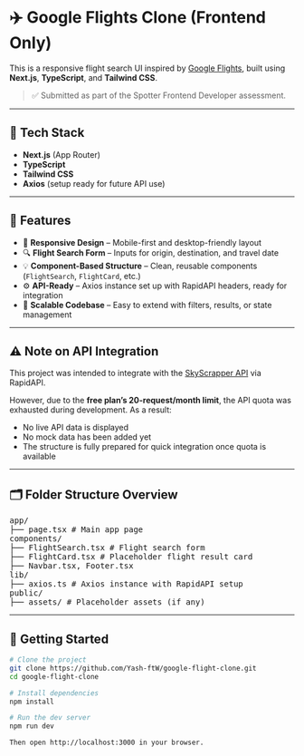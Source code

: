 # ✈️ Google Flights Clone (Frontend Only)

This is a responsive flight search UI inspired by [Google Flights](https://www.google.com/flights), built using **Next.js**, **TypeScript**, and **Tailwind CSS**.

> ✅ Submitted as part of the Spotter Frontend Developer assessment.

---

## 🧰 Tech Stack

- **Next.js** (App Router)
- **TypeScript**
- **Tailwind CSS**
- **Axios** (setup ready for future API use)

---

## 🎯 Features

- 📱 **Responsive Design** – Mobile-first and desktop-friendly layout
- 🔍 **Flight Search Form** – Inputs for origin, destination, and travel date
- 💡 **Component-Based Structure** – Clean, reusable components (`FlightSearch`, `FlightCard`, etc.)
- ⚙️ **API-Ready** – Axios instance set up with RapidAPI headers, ready for integration
- 🧱 **Scalable Codebase** – Easy to extend with filters, results, or state management

---

## ⚠️ Note on API Integration

This project was intended to integrate with the [SkyScrapper API](https://rapidapi.com/apiheya/api/sky-scrapper/) via RapidAPI.

However, due to the **free plan’s 20-request/month limit**, the API quota was exhausted during development. As a result:

- No live API data is displayed
- No mock data has been added yet
- The structure is fully prepared for quick integration once quota is available

---

## 🗂️ Folder Structure Overview
<pre>
app/
├── page.tsx # Main app page
components/
├── FlightSearch.tsx # Flight search form
├── FlightCard.tsx # Placeholder flight result card
├── Navbar.tsx, Footer.tsx
lib/
├── axios.ts # Axios instance with RapidAPI setup
public/
├── assets/ # Placeholder assets (if any)
</pre>
---

## 🚀 Getting Started

```bash
# Clone the project
git clone https://github.com/Yash-ftW/google-flight-clone.git
cd google-flight-clone

# Install dependencies
npm install

# Run the dev server
npm run dev

Then open http://localhost:3000 in your browser.
